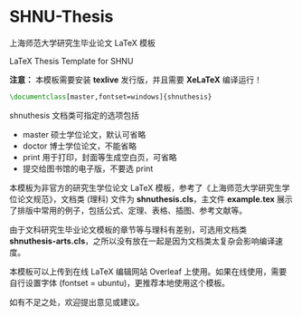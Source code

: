 # SHNU-Thesis

上海师范大学研究生毕业论文 LaTeX 模板

LaTeX Thesis Template for SHNU

**注意：** 本模板需要安装 **texlive** 发行版，并且需要 **XeLaTeX** 编译运行！

```tex
\documentclass[master,fontset=windows]{shnuthesis}
```

shnuthesis 文档类可指定的选项包括
- master 硕士学位论文，默认可省略
- doctor 博士学位论文，不能省略
- print 用于打印，封面等生成空白页，可省略
- 提交给图书馆的电子版，不要选 print


本模板为非官方的研究生学位论文 LaTeX 模板，参考了《上海师范大学研究生学位论文规范》，文档类 (理科) 文件为 **shnuthesis.cls**，主文件 **example.tex** 展示了排版中常用的例子，包括公式、定理、表格、插图、参考文献等。

由于文科研究生毕业论文模板的章节等与理科有差别，可选用文档类 **shnuthesis-arts.cls**，之所以没有放在一起是因为文档类太复杂会影响编译速度。

本模板可以上传到在线 LaTeX 编辑网站 Overleaf 上使用。如果在线使用，需要自行设置字体 (fontset = ubuntu)，更推荐本地使用这个模板。

如有不足之处，欢迎提出意见或建议。
